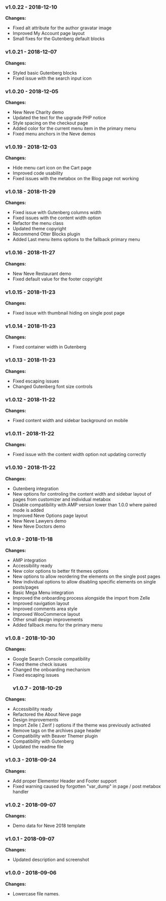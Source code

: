 
 ### v1.0.22 - 2018-12-10 
 **Changes:** 
 * Fixed alt attribute for the author gravatar image
* Improved My Account page layout
* Small fixes for the Gutenberg default blocks
 
 ### v1.0.21 - 2018-12-07 
 **Changes:** 
 * Styled basic Gutenberg blocks
* Fixed issue with the search input icon
 
 ### v1.0.20 - 2018-12-05 
 **Changes:** 
 * New Neve Charity demo
* Updated the text for the upgrade PHP notice
* Style spacing on the checkout page
* Added color for the current menu item in the primary menu
* Fixed menu anchors in the Neve demos
 
 ### v1.0.19 - 2018-12-03 
 **Changes:** 
 * Hide menu cart icon on the Cart page
* Improved code usability
* Fixed issues with the metabox on the Blog page not working
 
 ### v1.0.18 - 2018-11-29 
 **Changes:** 
 * Fixed issue with Gutenberg columns width
* Fixed issues with the content width option
* Refactor the menu class
* Updated theme copyright
* Recommend Otter Blocks plugin
* Added Last menu items options to the fallback primary menu
 
 ### v1.0.16 - 2018-11-27 
 **Changes:** 
 * New Neve Restaurant demo
* Fixed default value for the footer copyright
 
 ### v1.0.15 - 2018-11-23 
 **Changes:** 
 * Fixed issue with thumbnail hiding on single post page
 
 ### v1.0.14 - 2018-11-23 
 **Changes:** 
 * Fixed container width in Gutenberg
 
 ### v1.0.13 - 2018-11-23 
 **Changes:** 
 * Fixed escaping issues
* Changed Gutenberg font size controls
 
 ### v1.0.12 - 2018-11-22 
 **Changes:** 
 * Fixed content width and sidebar background on mobile
 
 ### v1.0.11 - 2018-11-22 
 **Changes:** 
 * Fixed issue with the content width option not updating correctly
 
 ### v1.0.10 - 2018-11-22 
 **Changes:** 
 * Gutenberg integration
* New options for controling the content width and sidebar layout of pages from customizer and individual metabox
* Disable compatibility with AMP version lower than 1.0.0 where paired mode is added
* Improved Neve Options page layout
* New Neve Lawyers demo
* New Neve Doctors demo
 
 ### v1.0.9 - 2018-11-18 
 **Changes:** 
 * AMP integration
* Accessibility ready
* New color options to better fit themes options
* New options to allow reordering the elements on the single post pages
* New individual options to allow disabling specific elements on single posts/pages
* Basic Mega Menu integration
* Improved the onboarding process alongside the import from Zelle
* Improved navigation layout
* Improved comments area style
* Improved WooCommerce layout
* Other small design improvements
* Added fallback menu for the primary menu
 
 ### v1.0.8 - 2018-10-30 
 **Changes:** 
 * Google Search Console compatibility
* Fixed theme check issues
* Changed the onboarding mechanism
* Fixed escaping issues
  ### v1.0.7 - 2018-10-29 
 **Changes:** 
 * Accessibility ready
* Refactored the About Neve page
* Design improvements
* Import Zelle ( Zerif ) options if the theme was previously activated
* Remove tags on the archives page header
* Compatibility with Beaver Themer plugin
* Compatibility with Gutenberg
* Updated the readme file
 
 ### v1.0.3 - 2018-09-24 
 **Changes:** 
 * Add proper Elementor Header and Footer support
* Fixed warning caused by forgotten "var_dump" in page / post metabox handler
 
 ### v1.0.2 - 2018-09-07 
 **Changes:** 
 * Demo data for Neve 2018 template
 
 ### v1.0.1 - 2018-09-07 
 **Changes:** 
 * Updated description and screenshot
 
 ### v1.0.0 - 2018-09-06 
 **Changes:** 
 * Lowercase file names.
 
